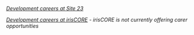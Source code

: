 *[Development careers at Site 23](https://forms.gle/MVAxHKiXmNxG1JEN6)*

*[Development careers at irisCORE]()* *- irisCORE is not currently offering carer opportunities*